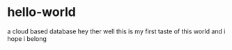 # hello-world
a cloud based database 
hey ther well this is my first taste of this world and i hope i belong
